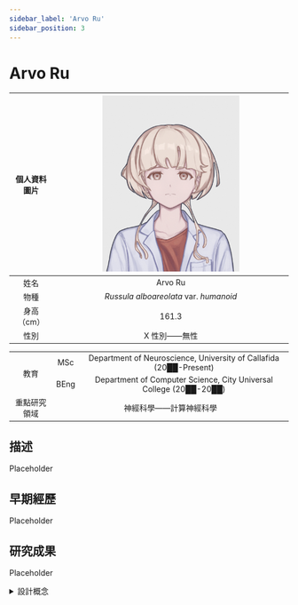 ```yaml
---
sidebar_label: 'Arvo Ru'
sidebar_position: 3
---
```


# Arvo Ru

|個人資料圖片|<img src="https://raw.githubusercontent.com/Monoginryoso/ocwiki/main/static/img/ra-profile.svg" width="60%" />|
|:--:|:--:|
|姓名|Arvo Ru|
|物種|*Russula alboareolata* var. *humanoid*|
|身高（cm）|161.3|
|性別|X 性別——無性|
<table>
<tr>
    <td rowspan="2" align="center">教育<br/></td>
    <td align="center">MSc</td>
    <td align="center">Department of Neuroscience, University of Callafida (20██-Present)</td>
</tr>
<tr>
    <td align="center">BEng</td>
    <td align="center">Department of Computer Science, City Universal College (20██-20██)</td>
</tr>
<tr>
    <td align="center">重點研究領域</td>
    <td colspan="2" align="center">神經科學——計算神經科學</td>
</tr>
</table>


## 描述
  Placeholder

## 早期經歷
  Placeholder

## 研究成果
  Placeholder  

<details>
  <summary>設計概念</summary>
  Placeholder
</details>